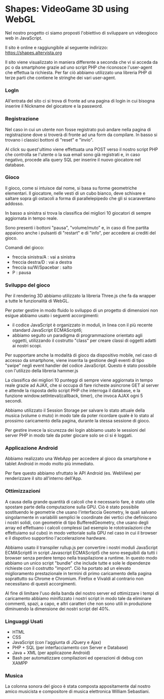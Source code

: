 # Shapes: VideoGame 3D using WebGL

Nel nostro progetto ci siamo proposti l'obiettivo di sviluppare un videogioco web in JavaScript.  

Il sito è online e raggiungibile al seguente indirizzo: https://shapes.altervista.org

Il sito viene visualizzato in maniera differente a seconda che vi si acceda da pc o da smartphone grazie ad uno script PHP che riconosce l'user-agent che effettua la richiesta. Per far ciò abbiamo utilizzato una libreria PHP di terze parti che contiene le stringhe dei vari user-agent.

### LogIn

All'entrata del sito ci si trova di fronte ad una pagina di login in cui bisogna inserire il Nickname del giocatore e la password.  

### Registrazione

Nel caso in cui un utente non fosse registrato può andare nella pagina di registrazione dove si troverà di fronte ad una form da compilare. In basso si trovano i classici bottoni di "reset" e "invio". 

Al click su quest'ultimo viene effettuata una POST verso il nostro script PHP che controlla se l'utente o la sua email sono già registrati e, in caso negativo, procede alla query SQL per inserire il nuovo giocatore nel database.

### Gioco

Il gioco, come si intuisce dal nome, si basa su forme geometriche elementari. Il giocatore, nelle vesti di un cubo bianco, deve schivare e saltare sopra gli ostacoli a forma di parallelepipedo che gli si scaraventano addosso.  

In basso a sinistra si trova la classifica dei migliori 10 giocatori di sempre aggiornata in tempo reale.

Sono presenti i bottoni "pausa", "volume/muto" e, in caso di fine partita appaiono anche i pulsanti di "restart" e di "info", per accedere ai crediti del gioco.

Comandi del gioco:
* freccia sinistra/A : vai a sinistra
* freccia destra/D : vai a destra
* freccia su/W/Spacebar : salto
* P : pausa

### Sviluppo del gioco

Per il rendering 3D abbiamo utilizzato la libreria Three.js che fa da wrapper a tutte le funzionalità di WebGL.  

Per poter gestire in modo fluido lo sviluppo di un progetto di dimensioni non esigue abbiamo usato i seguenti accorgimenti:
* il codice JavaScript è organizzato in moduli, in linea con il più recente standard JavaScript ECMAScript6;  
* abbiamo seguito un paradigma di programmazione orientato agli oggetti, utilizzando il costrutto "class" per creare classi di oggetti adatti ai nostri scopi.  

Per supportare anche la modalità di gioco da dispositivo mobile, nel caso di accesso da smartphone, viene inserita la gestione degli eventi di tipo "swipe" negli event handler del codice JavaScript. Questo è stato possibile con l'utilizzo della libreria hammer.js

La classifica dei migliori 10 punteggi di sempre viene aggiornata in tempo reale grazie ad AJAX, che si occupa di fare richeste asincrone GET al server e attende la risposta dello script PHP che interroga il database, e la funzione window.setInteval(callback, timer), che invoca AJAX ogni 5 secondi.

Abbiamo utilizzato il Session Storage per salvare lo stato attuale della musica (volume o muto) in modo tale da poter ricordare quale è lo stato al prossimo caricamento della pagina, durante la stessa sessione di gioco.

Per gestire invece la sicurezza dei login abbiamo usato le sessioni del server PHP in modo tale da poter giocare solo se ci si è loggati.

### Applicazione Android

Abbiamo realizzato una WebApp per accedere al gioco da smartphone e tablet Android in modo molto più immediato.  

Per fare questo abbiamo sfruttato le API Android (es. WebView) per renderizzare il sito all'interno dell'App.

### Ottimizzazioni

A causa della grande quantità di calcoli che è necessario fare, è stato utile spostare parte della computazione sulla GPU.
Ciò è stato possibile sostituendo le geometrie che usano l'interfaccia Geometry, le quali salvano singolarmente in variabilili semplici le coordinate dei vertici che definiscono i nostri solidi, con geometrie di tipo BufferedGeometry, che usano degli array ed effettuano i calcoli complessi (ad esempio le rototraslazioni che effettuiamo sul cubo) in modo vettoriale sulla GPU nel caso in cui il browser e il dispotivo supportino l'accelerazione hardware.  

Abbiamo usato il transpiler rullup.js per convertire i nostri moduli JavaScript ECMAScript6 in script Javascript ECMAScript5 che sono eseguibili da tutti i browser senza perdere tempo nella traspilazione a runtime. In questo modo abbiamo un unico script "bundle" che include tutte e sole le dipendenze richieste con il costrutto "import". 
Ciò ha portato ad un elevato miglioramento prestazionale in termini di primo caricamento della pagina soprattutto su Chrome e Chromium. Firefox e Vivaldi al contrario non necessitano di questi accorgimenti.

Al fine di limitare l'uso della banda del nostro server ed ottimizzare i tempi di caricamento abbiamo minifizzato i nostri script in modo tale da eliminare commenti, spazi, a capo, e altri caratteri che non sono utili in produzione diminuendo la dimensione dei nostri script del 40%. 

### Linguaggi Usati

* HTML
* CSS
* JavaScript (con l'aggiunta di JQuery e Ajax)
* PHP + SQL (per interfacciamento con Server e Database)
* Java + XML (per applicazone Android)
* Bash per automatizzare compilazioni ed operazioni di debug con XAMPP

### Musica

La colonna sonora del gioco è stata composta appositamente dal nostro amico musicista e compositore di musica elettronica William Sebastiani.
 
